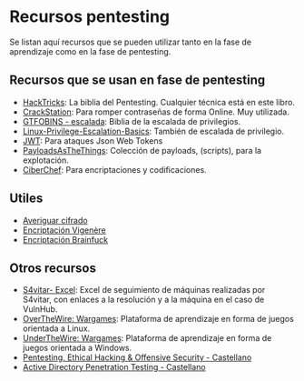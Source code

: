# Recursos pentesting

Se listan aquí recursos que se pueden utilizar tanto en la fase de aprendizaje como en la fase de pentesting.

## Recursos que se usan en fase de pentesting

* [HackTricks](https://book.hacktricks.xyz/welcome/readme): La biblia del Pentesting. Cualquier técnica está en este libro.
* [CrackStation](https://crackstation.net/): Para romper contraseñas de forma Online. Muy utilizada.
* [GTFOBINS - escalada](https://gtfobins.github.io/): Biblia de la escalada de privilegios.
* [Linux-Privilege-Escalation-Basics](https://github.com/RoqueNight/Linux-Privilege-Escalation-Basics): También de escalada de privilegio.
* [JWT](https://jwt.io/): Para ataques Json Web Tokens
* [PayloadsAsTheThings](https://github.com/swisskyrepo/PayloadsAllTheThings): Colección de payloads, (scripts), para la explotación.
* [CiberChef](https://gchq.github.io/CyberChef/): Para encriptaciones y codificaciones.

## Utiles

* [Averiguar cifrado](https://www.boxentriq.com/code-breaking/cipher-identifier)
* [Encriptación Vigenère](https://www.guballa.de/vigenere-solver)
* [Encriptación Brainfuck ](https://copy.sh/brainfuck/)

## Otros recursos

* [S4vitar- Excel](https://docs.google.com/spreadsheets/d/1dzvaGlT_0xnT-PGO27Z_4prHgA8PHIpErmoWdlUrSoA/): Excel de seguimiento de máquinas realizadas por S4vitar, con enlaces a la resolución y a la máquina en el caso de VulnHub.
* [OverTheWire: Wargames](https://overthewire.org/wargames/): Plataforma de aprendizaje en forma de juegos orientada a Linux.
* [UnderTheWire: Wargames](https://underthewire.tech/): Plataforma de aprendizaje en forma de juegos orientada a Windows.
* [Pentesting, Ethical Hacking & Offensive Security - Castellano](https://pentesting.mrw0l05zyn.cl/)
* [Active Directory Penetration Testing - Castellano](https://activedirectory.mrw0l05zyn.cl/)